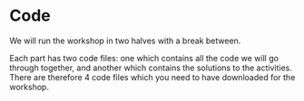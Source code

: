 # Code

We will run the workshop in two halves with a break between. 

Each part has two code files: one which contains all the code we will go through together, and another which contains the solutions to the activities. There are therefore 4 code files which you need to have downloaded for the workshop.
